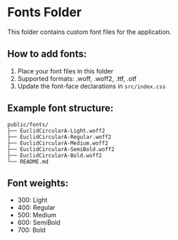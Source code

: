 # Fonts Folder

This folder contains custom font files for the application.

## How to add fonts:

1. Place your font files in this folder
2. Supported formats: .woff, .woff2, .ttf, .otf
3. Update the font-face declarations in `src/index.css`

## Example font structure:
```
public/fonts/
├── EuclidCircularA-Light.woff2
├── EuclidCircularA-Regular.woff2
├── EuclidCircularA-Medium.woff2
├── EuclidCircularA-SemiBold.woff2
├── EuclidCircularA-Bold.woff2
└── README.md
```

## Font weights:
- 300: Light
- 400: Regular
- 500: Medium
- 600: SemiBold
- 700: Bold 